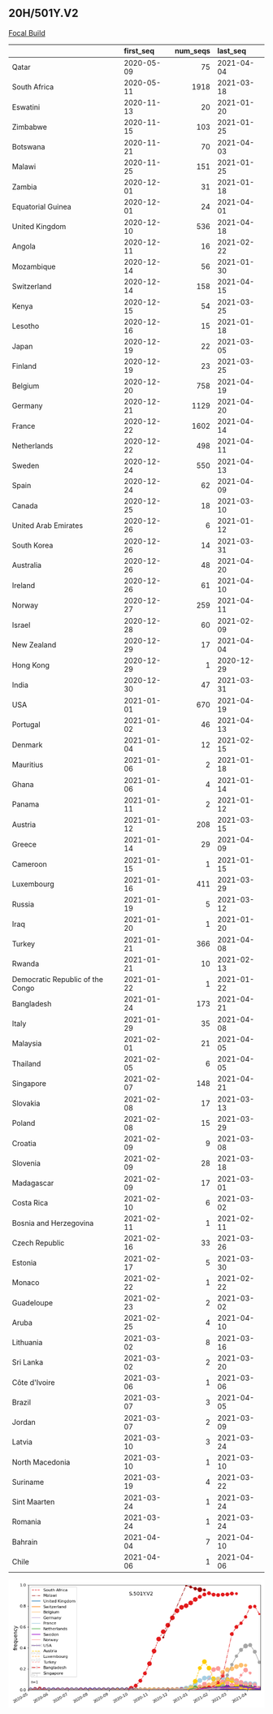 

## 20H/501Y.V2
[Focal Build](https://nextstrain.org/groups/neherlab/ncov/S.501Y.V2?c=gt-S_501)

|                                  | first_seq   |   num_seqs | last_seq   |
|:---------------------------------|:------------|-----------:|:-----------|
| Qatar                            | 2020-05-09  |         75 | 2021-04-04 |
| South Africa                     | 2020-05-11  |       1918 | 2021-03-18 |
| Eswatini                         | 2020-11-13  |         20 | 2021-01-20 |
| Zimbabwe                         | 2020-11-15  |        103 | 2021-01-25 |
| Botswana                         | 2020-11-21  |         70 | 2021-04-03 |
| Malawi                           | 2020-11-25  |        151 | 2021-01-25 |
| Zambia                           | 2020-12-01  |         31 | 2021-01-18 |
| Equatorial Guinea                | 2020-12-01  |         24 | 2021-04-01 |
| United Kingdom                   | 2020-12-10  |        536 | 2021-04-18 |
| Angola                           | 2020-12-11  |         16 | 2021-02-22 |
| Mozambique                       | 2020-12-14  |         56 | 2021-01-30 |
| Switzerland                      | 2020-12-14  |        158 | 2021-04-15 |
| Kenya                            | 2020-12-15  |         54 | 2021-03-25 |
| Lesotho                          | 2020-12-16  |         15 | 2021-01-18 |
| Japan                            | 2020-12-19  |         22 | 2021-03-05 |
| Finland                          | 2020-12-19  |         23 | 2021-03-25 |
| Belgium                          | 2020-12-20  |        758 | 2021-04-19 |
| Germany                          | 2020-12-21  |       1129 | 2021-04-20 |
| France                           | 2020-12-22  |       1602 | 2021-04-14 |
| Netherlands                      | 2020-12-22  |        498 | 2021-04-11 |
| Sweden                           | 2020-12-24  |        550 | 2021-04-13 |
| Spain                            | 2020-12-24  |         62 | 2021-04-09 |
| Canada                           | 2020-12-25  |         18 | 2021-03-10 |
| United Arab Emirates             | 2020-12-26  |          6 | 2021-01-12 |
| South Korea                      | 2020-12-26  |         14 | 2021-03-31 |
| Australia                        | 2020-12-26  |         48 | 2021-04-20 |
| Ireland                          | 2020-12-26  |         61 | 2021-04-10 |
| Norway                           | 2020-12-27  |        259 | 2021-04-11 |
| Israel                           | 2020-12-28  |         60 | 2021-02-09 |
| New Zealand                      | 2020-12-29  |         17 | 2021-04-04 |
| Hong Kong                        | 2020-12-29  |          1 | 2020-12-29 |
| India                            | 2020-12-30  |         47 | 2021-03-31 |
| USA                              | 2021-01-01  |        670 | 2021-04-19 |
| Portugal                         | 2021-01-02  |         46 | 2021-04-13 |
| Denmark                          | 2021-01-04  |         12 | 2021-02-15 |
| Mauritius                        | 2021-01-06  |          2 | 2021-01-18 |
| Ghana                            | 2021-01-06  |          4 | 2021-01-14 |
| Panama                           | 2021-01-11  |          2 | 2021-01-12 |
| Austria                          | 2021-01-12  |        208 | 2021-03-15 |
| Greece                           | 2021-01-14  |         29 | 2021-04-09 |
| Cameroon                         | 2021-01-15  |          1 | 2021-01-15 |
| Luxembourg                       | 2021-01-16  |        411 | 2021-03-29 |
| Russia                           | 2021-01-19  |          5 | 2021-03-12 |
| Iraq                             | 2021-01-20  |          1 | 2021-01-20 |
| Turkey                           | 2021-01-21  |        366 | 2021-04-08 |
| Rwanda                           | 2021-01-21  |         10 | 2021-02-13 |
| Democratic Republic of the Congo | 2021-01-22  |          1 | 2021-01-22 |
| Bangladesh                       | 2021-01-24  |        173 | 2021-04-21 |
| Italy                            | 2021-01-29  |         35 | 2021-04-08 |
| Malaysia                         | 2021-02-01  |         21 | 2021-04-05 |
| Thailand                         | 2021-02-05  |          6 | 2021-04-05 |
| Singapore                        | 2021-02-07  |        148 | 2021-04-21 |
| Slovakia                         | 2021-02-08  |         17 | 2021-03-13 |
| Poland                           | 2021-02-08  |         15 | 2021-03-29 |
| Croatia                          | 2021-02-09  |          9 | 2021-03-08 |
| Slovenia                         | 2021-02-09  |         28 | 2021-03-18 |
| Madagascar                       | 2021-02-09  |         17 | 2021-03-01 |
| Costa Rica                       | 2021-02-10  |          6 | 2021-03-02 |
| Bosnia and Herzegovina           | 2021-02-11  |          1 | 2021-02-11 |
| Czech Republic                   | 2021-02-16  |         33 | 2021-03-26 |
| Estonia                          | 2021-02-17  |          5 | 2021-03-30 |
| Monaco                           | 2021-02-22  |          1 | 2021-02-22 |
| Guadeloupe                       | 2021-02-23  |          2 | 2021-03-02 |
| Aruba                            | 2021-02-25  |          4 | 2021-04-10 |
| Lithuania                        | 2021-03-02  |          8 | 2021-03-16 |
| Sri Lanka                        | 2021-03-02  |          2 | 2021-03-20 |
| Côte d'Ivoire                    | 2021-03-06  |          1 | 2021-03-06 |
| Brazil                           | 2021-03-07  |          3 | 2021-04-05 |
| Jordan                           | 2021-03-07  |          2 | 2021-03-09 |
| Latvia                           | 2021-03-10  |          3 | 2021-03-24 |
| North Macedonia                  | 2021-03-10  |          1 | 2021-03-10 |
| Suriname                         | 2021-03-19  |          4 | 2021-03-22 |
| Sint Maarten                     | 2021-03-24  |          1 | 2021-03-24 |
| Romania                          | 2021-03-24  |          1 | 2021-03-24 |
| Bahrain                          | 2021-04-04  |          7 | 2021-04-10 |
| Chile                            | 2021-04-06  |          1 | 2021-04-06 |

![Overall trends S.501Y.V2](/overall_trends_figures/overall_trends_S.501Y.V2.png)